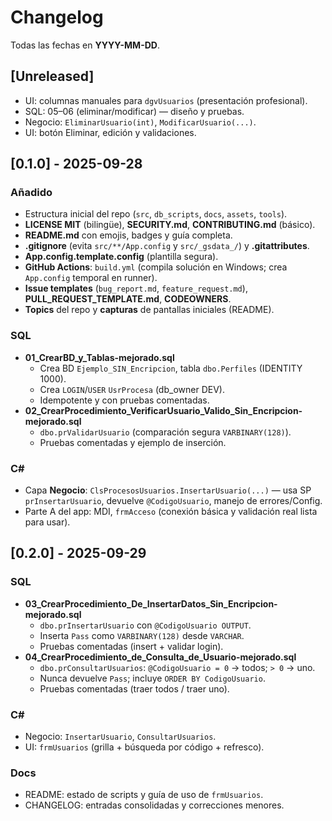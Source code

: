 # Changelog

Todas las fechas en **YYYY-MM-DD**.

## [Unreleased]
- UI: columnas manuales para `dgvUsuarios` (presentación profesional).
- SQL: 05–06 (eliminar/modificar) — diseño y pruebas.
- Negocio: `EliminarUsuario(int)`, `ModificarUsuario(...)`.
- UI: botón Eliminar, edición y validaciones.

## [0.1.0] - 2025-09-28
### Añadido
- Estructura inicial del repo (`src`, `db_scripts`, `docs`, `assets`, `tools`).
- **LICENSE MIT** (bilingüe), **SECURITY.md**, **CONTRIBUTING.md** (básico).
- **README.md** con emojis, badges y guía completa.
- **.gitignore** (evita `src/**/App.config` y `src/_gsdata_/`) y **.gitattributes**.
- **App.config.template.config** (plantilla segura).
- **GitHub Actions**: `build.yml` (compila solución en Windows; crea `App.config` temporal en runner).
- **Issue templates** (`bug_report.md`, `feature_request.md`), **PULL_REQUEST_TEMPLATE.md**, **CODEOWNERS**.
- **Topics** del repo y **capturas** de pantallas iniciales (README).

### SQL
- **01_CrearBD_y_Tablas-mejorado.sql**  
  - Crea BD `Ejemplo_SIN_Encripcion`, tabla `dbo.Perfiles` (IDENTITY 1000).  
  - Crea `LOGIN`/`USER` `UsrProcesa` (db_owner DEV).  
  - Idempotente y con pruebas comentadas.
- **02_CrearProcedimiento_VerificarUsuario_Valido_Sin_Encripcion-mejorado.sql**  
  - `dbo.prValidarUsuario` (comparación segura `VARBINARY(128)`).  
  - Pruebas comentadas y ejemplo de inserción.

### C#
- Capa **Negocio**: `ClsProcesosUsuarios.InsertarUsuario(...)` — usa SP `prInsertarUsuario`, devuelve `@CodigoUsuario`, manejo de errores/Config.
- Parte A del app: MDI, `frmAcceso` (conexión básica y validación real lista para usar).

## [0.2.0] - 2025-09-29
### SQL
- **03_CrearProcedimiento_De_InsertarDatos_Sin_Encripcion-mejorado.sql**
  - `dbo.prInsertarUsuario` con `@CodigoUsuario OUTPUT`.
  - Inserta `Pass` como `VARBINARY(128)` desde `VARCHAR`.
  - Pruebas comentadas (insert + validar login).
- **04_CrearProcedimiento_de_Consulta_de_Usuario-mejorado.sql**
  - `dbo.prConsultarUsuarios`: `@CodigoUsuario = 0` → todos; `> 0` → uno.
  - Nunca devuelve `Pass`; incluye `ORDER BY CodigoUsuario`.
  - Pruebas comentadas (traer todos / traer uno).

### C#
- Negocio: `InsertarUsuario`, `ConsultarUsuarios`.
- UI: `frmUsuarios` (grilla + búsqueda por código + refresco).

### Docs
- README: estado de scripts y guía de uso de `frmUsuarios`.
- CHANGELOG: entradas consolidadas y correcciones menores.
